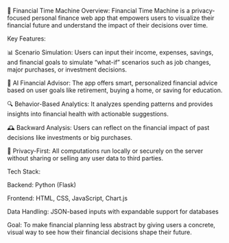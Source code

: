 🧭 Financial Time Machine
Overview:
Financial Time Machine is a privacy-focused personal finance web app that empowers users to visualize their financial future and understand the impact of their decisions over time.

Key Features:

📊 Scenario Simulation: Users can input their income, expenses, savings, and financial goals to simulate “what-if” scenarios such as job changes, major purchases, or investment decisions.

🧠 AI Financial Advisor: The app offers smart, personalized financial advice based on user goals like retirement, buying a home, or saving for education.

🔍 Behavior-Based Analytics: It analyzes spending patterns and provides insights into financial health with actionable suggestions.

🕰 Backward Analysis: Users can reflect on the financial impact of past decisions like investments or big purchases.

🔐 Privacy-First: All computations run locally or securely on the server without sharing or selling any user data to third parties.

Tech Stack:

Backend: Python (Flask)

Frontend: HTML, CSS, JavaScript, Chart.js

Data Handling: JSON-based inputs with expandable support for databases

Goal:
To make financial planning less abstract by giving users a concrete, visual way to see how their financial decisions shape their future.

